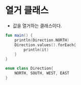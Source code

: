 # 열거 클래스
- 값을 열거하는 클래스이다.
~~~kotlin
fun main() {
    println(Direction.NORTH)
    Direction.values().forEach{
    	println(it)
    }
}

enum class Direction{
    NORTH, SOUTH, WEST, EAST
}
~~~